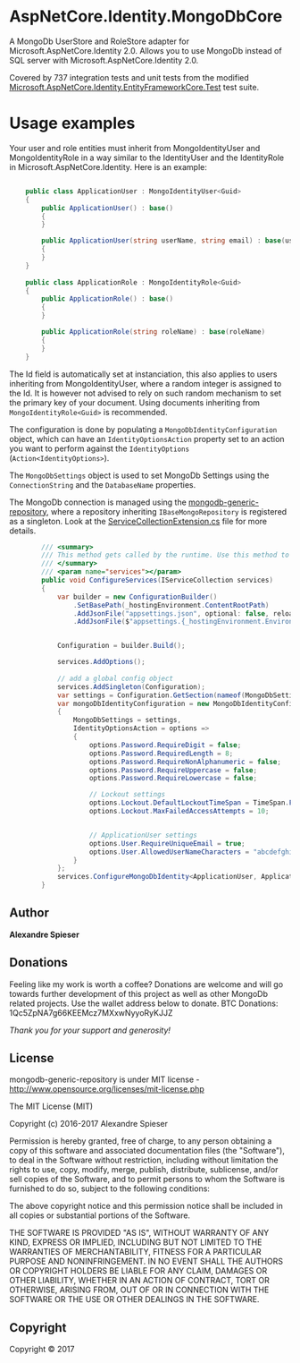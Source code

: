 # AspNetCore.Identity.MongoDbCore
A MongoDb UserStore and RoleStore adapter for Microsoft.AspNetCore.Identity 2.0.
Allows you to use MongoDb instead of SQL server with Microsoft.AspNetCore.Identity 2.0.

Covered by 737 integration tests and unit tests from the modified [Microsoft.AspNetCore.Identity.EntityFrameworkCore.Test](https://github.com/aspnet/Identity/tree/b865d5878623077eeb715e600d75fa9c24dbb5a1/test/Microsoft.AspNetCore.Identity.EntityFrameworkCore.Test) test suite.

# Usage examples

Your user and role entities must inherit from MongoIdentityUser<Guid> and MongoIdentityRole<TKey> in a way similar to the IdentityUser<TKey> and the IdentityRole<TKey> in Microsoft.AspNetCore.Identity.
Here is an example:

```csharp

	public class ApplicationUser : MongoIdentityUser<Guid>
	{
		public ApplicationUser() : base()
		{
		}

		public ApplicationUser(string userName, string email) : base(userName, email)
		{
		}
	}
	
	public class ApplicationRole : MongoIdentityRole<Guid>
	{
		public ApplicationRole() : base()
		{
		}

		public ApplicationRole(string roleName) : base(roleName)
		{
		}
	}	
```
The Id field is automatically set at instanciation, this also applies to users inheriting from MongoIdentityUser<int>, where a random integer is assigned to the Id. It is however not advised to rely on such random mechanism to set the primary key of your document. Using documents inheriting from `MongoIdentityRole<Guid>` is recommended.

The configuration is done by populating a `MongoDbIdentityConfiguration` object, which can have an `IdentityOptionsAction` property set to an action you want to perform against the `IdentityOptions` (`Action<IdentityOptions>`).

The `MongoDbSettings` object is used to set MongoDb Settings using the `ConnectionString` and the `DatabaseName` properties.

The MongoDb connection is managed using the [mongodb-generic-repository](https://github.com/alexandre-spieser/mongodb-generic-repository), where a repository inheriting `IBaseMongoRepository` is registered as a singleton. Look at the [ServiceCollectionExtension.cs](https://github.com/alexandre-spieser/AspNetCore.Identity.MongoDbCore/blob/master/src/Extensions/ServiceCollectionExtension.cs) file for more details.

```csharp
        /// <summary>
        /// This method gets called by the runtime. Use this method to add services to the container.
        /// </summary>
        /// <param name="services"></param>
        public void ConfigureServices(IServiceCollection services)
        {
            var builder = new ConfigurationBuilder()
                .SetBasePath(_hostingEnvironment.ContentRootPath)
                .AddJsonFile("appsettings.json", optional: false, reloadOnChange: true)
                .AddJsonFile($"appsettings.{_hostingEnvironment.EnvironmentName}.json", optional: true);


            Configuration = builder.Build();

            services.AddOptions();
			
            // add a global config object
            services.AddSingleton(Configuration);
            var settings = Configuration.GetSection(nameof(MongoDbSettings)).Get<MongoDbSettings>();
            var mongoDbIdentityConfiguration = new MongoDbIdentityConfiguration
            {
                MongoDbSettings = settings,
                IdentityOptionsAction = options =>
                {
                    options.Password.RequireDigit = false;
                    options.Password.RequiredLength = 8;
                    options.Password.RequireNonAlphanumeric = false;
                    options.Password.RequireUppercase = false;
                    options.Password.RequireLowercase = false;

                    // Lockout settings
                    options.Lockout.DefaultLockoutTimeSpan = TimeSpan.FromMinutes(30);
                    options.Lockout.MaxFailedAccessAttempts = 10;


                    // ApplicationUser settings
                    options.User.RequireUniqueEmail = true;
                    options.User.AllowedUserNameCharacters = "abcdefghijklmnopqrstuvwxyzABCDEFGHIJKLMNOPQRSTUVWXYZ0123456789@.-_";
                }
            };
            services.ConfigureMongoDbIdentity<ApplicationUser, ApplicationRole, Guid>(mongoDbIdentityConfiguration);
        }
```

## Author
**Alexandre Spieser**

## Donations
Feeling like my work is worth a coffee? 
Donations are welcome and will go towards further development of this project as well as other MongoDb related projects. Use the wallet address below to donate.
BTC Donations: 1Qc5ZpNA7g66KEEMcz7MXxwNyyoRyKJJZ

*Thank you for your support and generosity!*

## License
mongodb-generic-repository is under MIT license - http://www.opensource.org/licenses/mit-license.php

The MIT License (MIT)

Copyright (c) 2016-2017 Alexandre Spieser

Permission is hereby granted, free of charge, to any person obtaining a copy
of this software and associated documentation files (the "Software"), to deal
in the Software without restriction, including without limitation the rights
to use, copy, modify, merge, publish, distribute, sublicense, and/or sell
copies of the Software, and to permit persons to whom the Software is
furnished to do so, subject to the following conditions:

The above copyright notice and this permission notice shall be included in
all copies or substantial portions of the Software.

THE SOFTWARE IS PROVIDED "AS IS", WITHOUT WARRANTY OF ANY KIND, EXPRESS OR
IMPLIED, INCLUDING BUT NOT LIMITED TO THE WARRANTIES OF MERCHANTABILITY,
FITNESS FOR A PARTICULAR PURPOSE AND NONINFRINGEMENT. IN NO EVENT SHALL THE
AUTHORS OR COPYRIGHT HOLDERS BE LIABLE FOR ANY CLAIM, DAMAGES OR OTHER
LIABILITY, WHETHER IN AN ACTION OF CONTRACT, TORT OR OTHERWISE, ARISING FROM,
OUT OF OR IN CONNECTION WITH THE SOFTWARE OR THE USE OR OTHER DEALINGS IN
THE SOFTWARE.

## Copyright
Copyright © 2017
